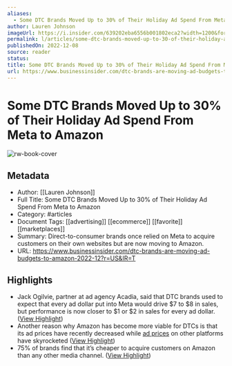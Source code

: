 ```yaml
---
aliases:
  - Some DTC Brands Moved Up to 30% of Their Holiday Ad Spend From Meta to Amazon
author: Lauren Johnson
imageUrl: https://i.insider.com/639202eba6556b001802eca2?width=1200&format=jpeg
permalink: l/articles/some-dtc-brands-moved-up-to-30-of-their-holiday-ad-spend-from-meta-to-amazon
publishedOn: 2022-12-08
source: reader
status: 
title: Some DTC Brands Moved Up to 30% of Their Holiday Ad Spend From Meta to Amazon
url: https://www.businessinsider.com/dtc-brands-are-moving-ad-budgets-to-amazon-2022-12?r=US&IR=T
---
```

# Some DTC Brands Moved Up to 30% of Their Holiday Ad Spend From Meta to Amazon

![rw-book-cover](https://i.insider.com/639202eba6556b001802eca2?width=1200&format=jpeg)

## Metadata

- Author: [[Lauren Johnson]]
- Full Title: Some DTC Brands Moved Up to 30% of Their Holiday Ad Spend From Meta to Amazon
- Category: #articles
- Document Tags: [[advertising]] [[ecommerce]] [[favorite]] [[marketplaces]]
- Summary: Direct-to-consumer brands once relied on Meta to acquire customers on their own websites but are now moving to Amazon.
- URL: https://www.businessinsider.com/dtc-brands-are-moving-ad-budgets-to-amazon-2022-12?r=US&IR=T

## Highlights

- Jack Ogilvie, partner at ad agency Acadia, said that DTC brands used to expect that every ad dollar put into Meta would drive $7 to $8 in sales, but performance is now closer to $1 or $2 in sales for every ad dollar. ([View Highlight](https://read.readwise.io/read/01gm2zfk1m68mqhnkzcabt78vx))
- Another reason why Amazon has become more viable for DTCs is that its ad prices have recently decreased while [ad prices](https://www.businessinsider.com/digital-ad-prices-are-skyrocketing-in-2022-2) on other platforms have skyrocketed ([View Highlight](https://read.readwise.io/read/01gm2zfb5dz8emm8dc62r08gz0))
- 75% of brands find that it’s cheaper to acquire customers on Amazon than any other media channel. ([View Highlight](https://read.readwise.io/read/01gm2zg5c6afjgnkfvqw10mc1e))
